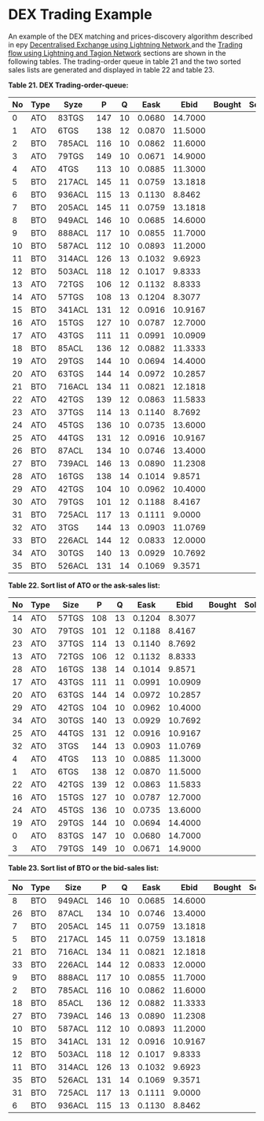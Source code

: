 # DEX Trading Example


An example of the DEX matching and prices-discovery algorithm described in еру [Decentralised Exchange using Lightning Network ](https://github.com/tagion/content/blob/master/Decentralised%20Exchange%20using%20Lightning%20Network.md) and the [Trading flow using Lightning and Tagion Network](https://github.com/tagion/content/blob/master/Trading%20flow%20using%20Lightning%20and%20Tagion%20Network.md) 
 sections are shown in the following tables. The trading-order queue in table 21 and the two sorted sales lists are generated and displayed in table 22 and table 23.

**Table 21. DEX Trading-order-queue:**



| No  | Type | Syze   | P   | Q   | Eask   | Ebid    | Bought | Sold | Id  |
| --- | ---- | ------ | --- | --- | ------ | ------- | ------ | ---- | --- |
| 0   | ATO  | 83TGS  | 147 | 10  | 0.0680 | 14.7000 |        |      |     |
| 1   | ATO  | 6TGS   | 138 | 12  | 0.0870 | 11.5000 |        |      |     |
| 2   | BTO  | 785ACL | 116 | 10  | 0.0862 | 11.6000 |        |      |     |
| 3   | ATO  | 79TGS  | 149 | 10  | 0.0671 | 14.9000 |        |      |     |
| 4   | ATO  | 4TGS   | 113 | 10  | 0.0885 | 11.3000 |        |      |     |
| 5   | BTO  | 217ACL | 145 | 11  | 0.0759 | 13.1818 |        |      |     |
| 6   | BTO  | 936ACL | 115 | 13  | 0.1130 | 8.8462  |        |      |     |
| 7   | BTO  | 205ACL | 145 | 11  | 0.0759 | 13.1818 |        |      |     |
| 8   | BTO  | 949ACL | 146 | 10  | 0.0685 | 14.6000 |        |      |     |
| 9   | BTO  | 888ACL | 117 | 10  | 0.0855 | 11.7000 |        |      |     |
| 10  | BTO  | 587ACL | 112 | 10  | 0.0893 | 11.2000 |        |      |     |
| 11  | BTO  | 314ACL | 126 | 13  | 0.1032 | 9.6923  |        |      |     |
| 12  | BTO  | 503ACL | 118 | 12  | 0.1017 | 9.8333  |        |      |     |
| 13  | ATO  | 72TGS  | 106 | 12  | 0.1132 | 8.8333  |        |      |     |
| 14  | ATO  | 57TGS  | 108 | 13  | 0.1204 | 8.3077  |        |      |     |
| 15  | BTO  | 341ACL | 131 | 12  | 0.0916 | 10.9167 |        |      |     |
| 16  | ATO  | 15TGS  | 127 | 10  | 0.0787 | 12.7000 |        |      |     |
| 17  | ATO  | 43TGS  | 111 | 11  | 0.0991 | 10.0909 |        |      |     |
| 18  | BTO  | 85ACL  | 136 | 12  | 0.0882 | 11.3333 |        |      |     |
| 19  | ATO  | 29TGS  | 144 | 10  | 0.0694 | 14.4000 |        |      |     |
| 20  | ATO  | 63TGS  | 144 | 14  | 0.0972 | 10.2857 |        |      |     |
| 21  | BTO  | 716ACL | 134 | 11  | 0.0821 | 12.1818 |        |      |     |
| 22  | ATO  | 42TGS  | 139 | 12  | 0.0863 | 11.5833 |        |      |     |
| 23  | ATO  | 37TGS  | 114 | 13  | 0.1140 | 8.7692  |        |      |     |
| 24  | ATO  | 45TGS  | 136 | 10  | 0.0735 | 13.6000 |        |      |     |
| 25  | ATO  | 44TGS  | 131 | 12  | 0.0916 | 10.9167 |        |      |     |
| 26  | BTO  | 87ACL  | 134 | 10  | 0.0746 | 13.4000 |        |      |     |
| 27  | BTO  | 739ACL | 146 | 13  | 0.0890 | 11.2308 |        |      |     |
| 28  | ATO  | 16TGS  | 138 | 14  | 0.1014 | 9.8571  |        |      |     |
| 29  | ATO  | 42TGS  | 104 | 10  | 0.0962 | 10.4000 |        |      |     |
| 30  | ATO  | 79TGS  | 101 | 12  | 0.1188 | 8.4167  |        |      |     |
| 31  | BTO  | 725ACL | 117 | 13  | 0.1111 | 9.0000  |        |      |     |
| 32  | ATO  | 3TGS   | 144 | 13  | 0.0903 | 11.0769 |        |      |     |
| 33  | BTO  | 226ACL | 144 | 12  | 0.0833 | 12.0000 |        |      |     |
| 34  | ATO  | 30TGS  | 140 | 13  | 0.0929 | 10.7692 |        |      |     |
|35   |BTO   |526ACL  |131  |14   |0.1069  |9.3571   |        |      |     |

**Table 22. Sort list of ATO or the ask-sales list:**



| No  | Type | Size  | P   | Q   | Eask   | Ebid    | Bought | Sold | Id  |
| --- | ---- | ----- | --- | --- | ------ | ------- | ------ | ---- | --- |
| 14  | ATO  | 57TGS | 108 | 13  | 0.1204 | 8.3077  |        |      |     |
| 30  | ATO  | 79TGS | 101 | 12  | 0.1188 | 8.4167  |        |      |     |
| 23  | ATO  | 37TGS | 114 | 13  | 0.1140 | 8.7692  |        |      |     |
| 13  | ATO  | 72TGS | 106 | 12  | 0.1132 | 8.8333  |        |      |     |
| 28  | ATO  | 16TGS | 138 | 14  | 0.1014 | 9.8571  |        |      |     |
| 17  | ATO  | 43TGS | 111 | 11  | 0.0991 | 10.0909 |        |      |     |
| 20  | ATO  | 63TGS | 144 | 14  | 0.0972 | 10.2857 |        |      |     |
| 29  | ATO  | 42TGS | 104 | 10  | 0.0962 | 10.4000 |        |      |     |
| 34  | ATO  | 30TGS | 140 | 13  | 0.0929 | 10.7692 |        |      |     |
| 25  | ATO  | 44TGS | 131 | 12  | 0.0916 | 10.9167 |        |      |     |
| 32  | ATO  | 3TGS  | 144 | 13  | 0.0903 | 11.0769 |        |      |     |
| 4   | ATO  | 4TGS  | 113 | 10  | 0.0885 | 11.3000 |        |      |     |
| 1   | ATO  | 6TGS  | 138 | 12  | 0.0870 | 11.5000 |        |      |     |
| 22  | ATO  | 42TGS | 139 | 12  | 0.0863 | 11.5833 |        |      |     |
| 16  | ATO  | 15TGS | 127 | 10  | 0.0787 | 12.7000 |        |      |     |
| 24  | ATO  | 45TGS | 136 | 10  | 0.0735 | 13.6000 |        |      |     |
| 19  | ATO  | 29TGS | 144 | 10  | 0.0694 | 14.4000 |        |      |     |
| 0   | ATO  | 83TGS | 147 | 10  | 0.0680 | 14.7000 |        |      |     |
| 3   |ATO   |79TGS  |149  | 10  |0.0671  |14.9000  |        |      |     |


**Table 23. Sort list of BTO or the bid-sales list:**

| No  | Type | Size   | P   | Q   | Eask   | Ebid    | Bought | Sold | Id  |
| --- | ---- | ------ | --- | --- | ------ | ------- | ------ | ---- | --- |
| 8   | BTO  | 949ACL | 146 | 10  | 0.0685 | 14.6000 |        |      |     |
| 26  | BTO  | 87ACL  | 134 | 10  | 0.0746 | 13.4000 |        |      |     |
| 7   | BTO  | 205ACL | 145 | 11  | 0.0759 | 13.1818 |        |      |     |
| 5   | BTO  | 217ACL | 145 | 11  | 0.0759 | 13.1818 |        |      |     |
| 21  | BTO  | 716ACL | 134 | 11  | 0.0821 | 12.1818 |        |      |     |
| 33  | BTO  | 226ACL | 144 | 12  | 0.0833 | 12.0000 |        |      |     |
| 9   | BTO  | 888ACL | 117 | 10  | 0.0855 | 11.7000 |        |      |     |
| 2   | BTO  | 785ACL | 116 | 10  | 0.0862 | 11.6000 |        |      |     |
| 18  | BTO  | 85ACL  | 136 | 12  | 0.0882 | 11.3333 |        |      |     |
| 27  | BTO  | 739ACL | 146 | 13  | 0.0890 | 11.2308 |        |      |     |
| 10  | BTO  | 587ACL | 112 | 10  | 0.0893 | 11.2000 |        |      |     |
| 15  | BTO  | 341ACL | 131 | 12  | 0.0916 | 10.9167 |        |      |     |
| 12  | BTO  | 503ACL | 118 | 12  | 0.1017 | 9.8333  |        |      |     |
| 11  | BTO  | 314ACL | 126 | 13  | 0.1032 | 9.6923  |        |      |     |
| 35  | BTO  | 526ACL | 131 | 14  | 0.1069 | 9.3571  |        |      |     |
| 31  | BTO  | 725ACL | 117 | 13  | 0.1111 | 9.0000  |        |      |     |
| 6   |BTO   |936ACL  |115  |13   |0.1130  |8.8462   |        |      |     |


